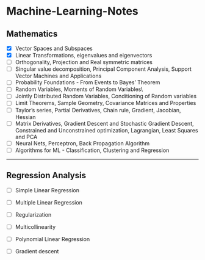 # Machine-Learning-Notes

## **Mathematics**

- [x] Vector Spaces and Subspaces
- [x] Linear Transformations, eigenvalues and eigenvectors
- [ ] Orthogonality, Projection and Real symmetric matrices
- [ ] Singular value decomposition, Principal Component Analysis, Support Vector Machines and Applications
- [ ] Probability Foundations - From Events to Bayes’ Theorem
- [ ] Random Variables, Moments of Random Variables\
- [ ] Jointly Distributed Random Variables, Conditioning of Random variables
- [ ] Limit Theorems, Sample Geometry, Covariance Matrices and Properties
- [ ] Taylor’s series, Partial Derivatives, Chain rule, Gradient, Jacobian, Hessian
- [ ] Matrix Derivatives, Gradient Descent and Stochastic Gradient Descent, Constrained and Unconstrained optimization, Lagrangian, Least Squares and PCA
- [ ] Neural Nets, Perceptron, Back Propagation Algorithm
- [ ] Algorithms for ML - Classification, Clustering and Regression
---

## **Regression Analysis**
- [ ] Simple Linear Regression
- [ ] Multiple Linear Regression
- [ ] Regularization
- [ ] Multicollinearity
- [ ] Polynomial Linear Regression
- [ ] Gradient descent

